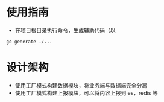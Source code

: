 # 使用指南

- 在项目根目录执行命令，生成辅助代码（以
```shell
go generate ./...
```

# 设计架构

- 使用工厂模式构建数据模块，将业务端与数据端完全分离
- 使用工厂模式构建上报模块，可以将内容上报到 es，redis 等